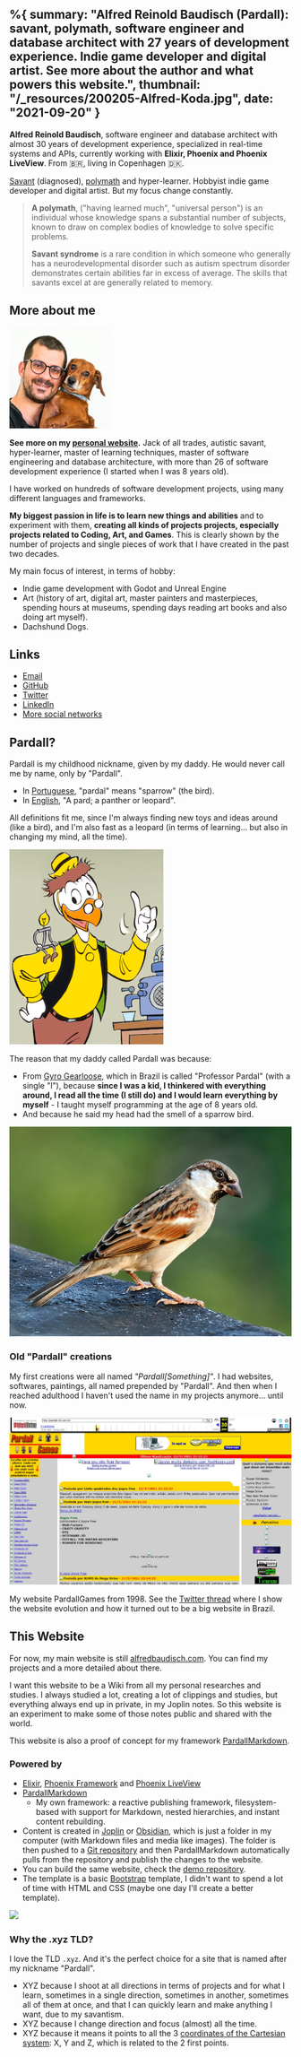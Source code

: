 %{
	summary: "Alfred Reinold Baudisch (Pardall): savant, polymath, software engineer and database architect with 27 years of development experience. Indie game developer and digital artist. See more about the author and what powers this website.",
	thumbnail: "/_resources/200205-Alfred-Koda.jpg",
	date: "2021-09-20"
}
---

**Alfred Reinold Baudisch**, software engineer and database architect with almost 30 years of development experience, specialized in real-time systems and APIs, currently working with **Elixir, Phoenix and Phoenix LiveView**. From 🇧🇷, living in Copenhagen 🇩🇰.

[Savant](https://en.wikipedia.org/wiki/Savant_syndrome) (diagnosed), [polymath](https://en.wikipedia.org/wiki/Polymath) and hyper-learner. Hobbyist indie game developer and digital artist. But my focus change constantly.

> **A polymath**, ("having learned much", "universal person") is an individual whose knowledge spans a substantial number of subjects, known to draw on complex bodies of knowledge to solve specific problems.
>
> **Savant syndrome** is a rare condition in which someone who generally has a neurodevelopmental disorder such as autism spectrum disorder demonstrates certain abilities far in excess of average. The skills that savants excel at are generally related to memory.

## More about me
![200205-Alfred-Koda.jpg](../_resources/200205-Alfred-Koda.jpg)

**See more on my [personal website](https://alfredbaudisch.com/).** Jack of all trades, autistic savant, hyper-learner, master of learning techniques, master of software engineering and database architecture, with more than 26 of software development experience (I started when I was 8 years old).

I have worked on hundreds of software development projects, using many different languages and frameworks. 

**My biggest passion in life is to learn new things and abilities** and to experiment with them, **creating all kinds of projects projects, especially projects related to Coding, Art, and Games**. This is clearly shown by the number of projects and single pieces of work that I have created in the past two decades.

My main focus of interest, in terms of hobby:
- Indie game development with Godot and Unreal Engine
- Art (history of art, digital art, master painters and masterpieces, spending hours at museums, spending days reading art books and also doing art myself).
- Dachshund Dogs.

## Links
- [Email](https://alfredbaudisch.com/contact/)
- [GitHub](https://github.com/alfredbaudisch)
- [Twitter](https://twitter.com/alfredbaudisch)
- [LinkedIn](https://www.linkedin.com/in/alfred-reinold-baudisch-6b1a731a/)
- [More social networks](https://alfredbaudisch.com/contact/)

## Pardall?
Pardall is my childhood nickname, given by my daddy. He would never call me by name, only by "Pardall".

- In [Portuguese](https://en.wiktionary.org/wiki/pardal#Portuguese), "pardal" means "sparrow" (the bird).
- In [English](https://en.wiktionary.org/wiki/pardal#English), "A pard; a panther or leopard".

All definitions fit me, since I'm always finding new toys and ideas around (like a bird), and I'm also fast as a leopard (in terms of learning... but also in changing my mind, all the time).

![3af7b29f6a80598733d8aab3388d8f83.png](../_resources/3af7b29f6a80598733d8aab3388d8f83.png)

The reason that my daddy called Pardall was because:
- From [Gyro Gearloose](https://en.wikipedia.org/wiki/Gyro_Gearloose), which in Brazil is called "Professor Pardal" (with a single "l"), because **since I was a kid, I thinkered with everything around, I read all the time (I still do) and I would learn everything by myself** - I taught myself programming at the age of 8 years old.
- And because he said my head had the smell of a sparrow bird.

![c1993242e56faa6bd9775621d82d49dc.png](../_resources/c1993242e56faa6bd9775621d82d49dc.png)

### Old "Pardall" creations
My first creations were all named *"Pardall[Something]"*. I had websites, softwares, paintings, all named prepended by "Pardall". And then when I reached adulthood I haven't used the name in my projects anymore... until now.

![52c221e7a17993dd6ad9bb07795734bf.png](../_resources/52c221e7a17993dd6ad9bb07795734bf.png)

My website PardallGames from 1998. See the [Twitter thread](https://twitter.com/AlfredBaudisch/status/1430931656425320449) where I show the website evolution and how it turned out to be a big website in Brazil.

## This Website
For now, my main website is still [alfredbaudisch.com](https://alfredbaudisch.com/). You can find my projects and a more detailed about there.

I want this website to be a Wiki from all my personal researches and studies. I always studied a lot, creating a lot of clippings and studies, but everything always end up in private, in my Joplin notes. So this website is an experiment to make some of those notes public and shared with the world.

This website is also a proof of concept for my framework [PardallMarkdown](https://github.com/alfredbaudisch/pardall_markdown).

### Powered by
- [Elixir](https://elixir-lang.org/), [Phoenix Framework](https://phoenixframework.org/) and [Phoenix LiveView](https://hexdocs.pm/phoenix_live_view/Phoenix.LiveView.html)
- [PardallMarkdown](https://github.com/alfredbaudisch/pardall_markdown)
	- My own framework: a reactive publishing framework, filesystem-based with support for Markdown, nested hierarchies, and instant content rebuilding.
- Content is created in [Joplin](https://joplinapp.org/) or [Obsidian](https://obsidian.md/), which is just a folder in my computer (with Markdown files and media like images). The folder is then pushed to a [Git repository](https://github.com/alfredbaudisch/pardall.xyz_content) and then PardallMarkdown automatically pulls from the repository and publish the changes to the website. 
- You can build the same website, check the [demo repository](https://github.com/alfredbaudisch/pardall-markdown-phoenix-demo).
- The template is a basic [Bootstrap](https://getbootstrap.com/) template, I didn't want to spend a lot of time with HTML and CSS (maybe one day I'll create a better template).

![](https://media1.giphy.com/media/75ZaxapnyMp2w/giphy.gif)

### Why the .xyz TLD?
I love the TLD `.xyz`. And it's the perfect choice for a site that is named after my nickname "Pardall". 

- XYZ because I shoot at all directions in terms of projects and for what I learn, sometimes in a single direction, sometimes in another, sometimes all of them at once, and that I can quickly learn and make anything I want, due to my savantism.
- XYZ because I change direction and focus (almost) all the time.
- XYZ because it means it points to all the 3 [coordinates of the Cartesian system](https://en.wikipedia.org/wiki/Cartesian_coordinate_system): X, Y and Z, which is related to the 2 first points.
